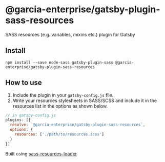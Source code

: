 # @garcia-enterprise/gatsby-plugin-sass-resources

SASS resources (e.g. variables, mixins etc.) plugin for Gatsby

## Install

`npm install --save node-sass gatsby-plugin-sass @garcia-enterprise/gatsby-plugin-sass-resources`

## How to use

1. Include the plugin in your `gatsby-config.js` file.
2. Write your resources stylesheets in SASS/SCSS and include it in the resources list in the options as shown below.

```javascript
// in gatsby-config.js
plugins: [{
  resolve: `@garcia-enterprise/gatsby-plugin-sass-resources`,
  options: {
    resources: ['./path/to/resources.scss']
  }
}]
```

Built using [sass-resources-loader](https://github.com/shakacode/sass-resources-loader)

<!-- ## Breaking changes history -->

<!-- Please keep the breaking changes list ordered with the newest change at the top -->

<!-- ### v2.0.0 -->

<!-- - support Gatsby v2 only -->
